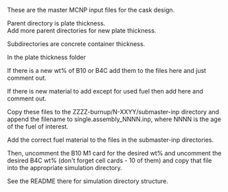 These are the master MCNP input files for the cask design.

Parent directory is plate thickness.  
Add more parent directories for new plate thickness. 

Subdirectories are concrete container thickness. 

In the plate thickness folder

If there is a new wt% of B10 or B4C add them to the files here and just comment out. 

If there is new material to add except for used fuel then add here and comment out. 

Copy these files to the ZZZZ-burnup/N-XXYY/submaster-inp directory and append the filename to single.assembly_NNNN.inp, where NNNN is the age of the fuel of interest. 

Add the correct fuel material to the files in the submaster-inp directories.

Then, uncomment the B10 M1 card for the desired wt% and uncomment the desired B4C wt% (don't forget cell cards - 10 of them) and copy that file into the appropriate simulation directory. 

See the README there for simulation directory structure. 
